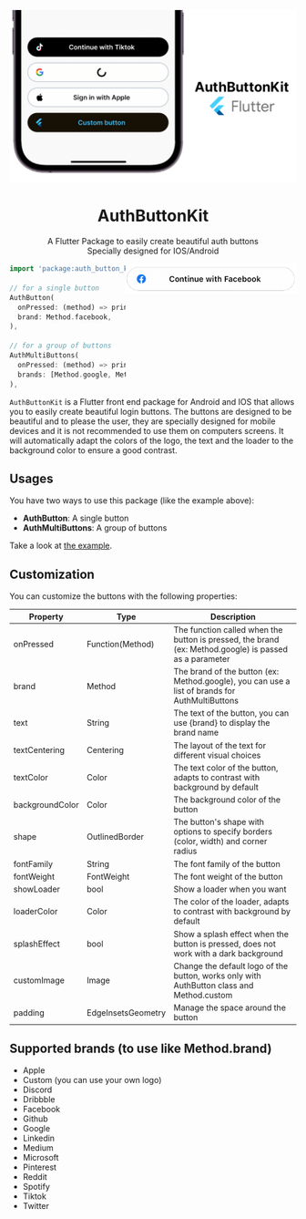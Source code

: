<p align="center">
    <a href="https://github.com/LeRomino/AuthButtonKit"><img width="700" src="https://github.com/LeRomino/AuthButtonKit/blob/main/assets/preview/example.jpg?raw=true" alt="Example of AuthButtonKit"></a>
</p>

<h1 align="center">
    AuthButtonKit
</h1>

<p align="center">
    A Flutter Package to easily create beautiful auth buttons
    <br/>
    Specially designed for IOS/Android
</p>

<img align="right" width="300" src="https://github.com/LeRomino/AuthButtonKit/blob/main/assets/preview/facebook.png?raw=true" alt="Example of Facebook button">

```dart
import 'package:auth_button_kit/auth_button_kit.dart';

// for a single button
AuthButton(
  onPressed: (method) => print('you pressed $method'),
  brand: Method.facebook,
),

// for a group of buttons
AuthMultiButtons(
  onPressed: (method) => print('you pressed $method'),
  brands: [Method.google, Method.apple],
),
```

```AuthButtonKit``` is a Flutter front end package for Android and IOS that allows you to easily create beautiful login buttons.
The buttons are designed to be beautiful and to please the user, they are specially designed for mobile devices and it is not recommended to use them on computers screens.
It will automatically adapt the colors of the logo, the text and the loader to the background color to ensure a good contrast.

## Usages

You have two ways to use this package (like the example above):

- **AuthButton**: A single button
- **AuthMultiButtons**: A group of buttons

Take a look at [the example](https://github.com/LeRomino/AuthButtonKit/blob/main/example/lib/main.dart).

## Customization

You can customize the buttons with the following properties:

| Property | Type | Description |
| --- | --- | --- |
| onPressed | Function(Method) | The function called when the button is pressed, the brand (ex: Method.google) is passed as a parameter |
| brand | Method | The brand of the button (ex: Method.google), you can use a list of brands for AuthMultiButtons |
| text | String | The text of the button, you can use {brand} to display the brand name |
| textCentering | Centering | The layout of the text for different visual choices |
| textColor | Color | The text color of the button, adapts to contrast with background by default |
| backgroundColor | Color | The background color of the button |
| shape | OutlinedBorder | The button's shape with options to specify borders (color, width) and corner radius |
| fontFamily | String | The font family of the button |
| fontWeight | FontWeight | The font weight of the button |
| showLoader | bool | Show a loader when you want |
| loaderColor | Color | The color of the loader, adapts to contrast with background by default |
| splashEffect | bool | Show a splash effect when the button is pressed, does not work with a dark background |
| customImage | Image | Change the default logo of the button, works only with AuthButton class and Method.custom |
| padding | EdgeInsetsGeometry | Manage the space around the button |

## Supported brands (to use like Method.brand)

- Apple
- Custom (you can use your own logo)
- Discord
- Dribbble
- Facebook
- Github
- Google
- Linkedin
- Medium
- Microsoft
- Pinterest
- Reddit
- Spotify
- Tiktok
- Twitter